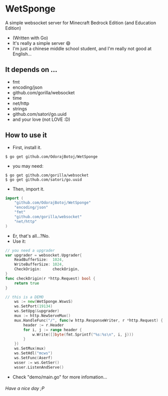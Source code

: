 # WetSponge
A simple websocket server for Minecraft Bedrock Edition (and Education Edition)
* (Written with Go)
* It's really a simple server :smile:
* I'm just a chinese middle school student, and I'm really not good at English...
## It depends on ...
+ fmt
+ encoding/json
+ github.com/gorilla/websocket
+ time
+ net/http
+ strings
+ github.com/satori/go.uuid
+ and your love (not LOVE :D)
## How to use it
+ First, install it.
``` shell
$ go get github.com/OdorajBotoj/WetSponge
```
+ you may need:
``` shell
$ go get github.com/gorilla/websocket
$ go get github.com/satori/go.uuid
```
+ Then, import it.
``` go
import (
    "github.com/OdorajBotoj/WetSponge"
	"encoding/json"
	"fmt"
	"github.com/gorilla/websocket"
	"net/http"
)
```
+ Er, that's all...?No.
+ Use it:
``` go
// you need a upgrader
var upgrader = websocket.Upgrader{
	ReadBufferSize:  1024,
	WriteBufferSize: 1024,
	CheckOrigin:     checkOrigin,
}
func checkOrigin(r *http.Request) bool {
	return true
}

// this is a DEMO
	ws := new(WetSponge.WswsS)
	ws.SetPort(19134)
	ws.SetUpg(&upgrader)
	mux := http.NewServeMux()
	mux.HandleFunc("/", func(w http.ResponseWriter, r *http.Request) {
		header := r.Header
		for i, j := range header {
			w.Write([]byte(fmt.Sprintf("%s:%s\n", i, j)))
		}
	})
	ws.SetMux(mux)
	ws.SetHdl("mcws")
	ws.SetFunc(Aserf)
	wsser := ws.GetSer()
	wsser.ListenAndServe()
```
+ Check "demo/main.go" for more infomation...
###### Have a nice day ;P
